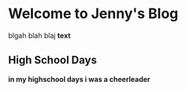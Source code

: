 # Welcome to Jenny's Blog
blgah blah blaj 
**text**

## High School Days
**in my highschool days i was a cheerleader**
